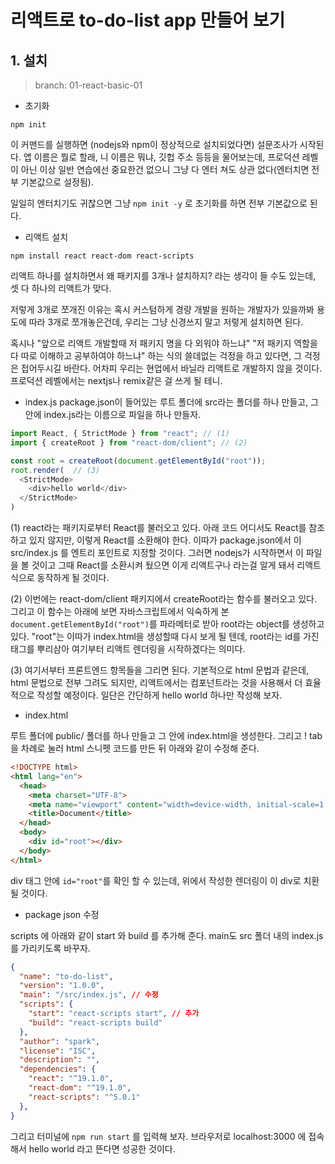 # 리액트로 to-do-list app 만들어 보기

## 1. 설치

 > branch: 01-react-basic-01

 - 초기화

```
npm init
```

이 커맨드를 실행하면 (nodejs와 npm이 정상적으로 설치되었다면) 설문조사가 시작된다.
앱 이름은 뭘로 할래, 니 이름은 뭐냐, 깃헙 주소 등등을 물어보는데,
프로덕션 레벨이 아닌 이상 일반 연습에선 중요한건 없으니 그냥 다 엔터 쳐도 상관 없다(엔터치면 전부 기본값으로 설정됨).

일일히 엔터치기도 귀찮으면 그냥 ```npm init -y``` 로 초기화를 하면 전부 기본값으로 된다.


- 리액트 설치

```
npm install react react-dom react-scripts
```

리액트 하나를 설치하면서 왜 패키지를 3개나 설치하지? 라는 생각이 들 수도 있는데, 셋 다 하나의 리액트가 맞다.

저렇게 3개로 쪼개진 이유는 혹시 커스텀하게 경량 개발을 원하는 개발자가 있을까봐 용도에 따라 3개로 쪼개놓은건데,
우리는 그냥 신경쓰지 말고 저렇게 설치하면 된다.

혹시나 "앞으로 리액트 개발할때 저 패키지 명을 다 외워야 하느냐" "저 패키지 역할을 다 따로 이해하고 공부하여야 하느냐" 하는 식의 쓸데없는 걱정을 하고 있다면, 그 걱정은 접어두시길 바란다. 어차피 우리는 현업에서 바닐라 리액트로 개발하지 않을 것이다. 프로덕션 레벨에서는 nextjs나 remix같은 걸 쓰게 될 테니.


- index.js
package.json이 들어있는 루트 폴더에 src라는 폴더를 하나 만들고, 그 안에 index.js라는 이름으로 파일을 하나 만들자.

```javascript
import React, { StrictMode } from "react"; // (1)
import { createRoot } from "react-dom/client"; // (2)

const root = createRoot(document.getElementById("root"));
root.render(  // (3)
  <StrictMode>
    <div>hello world</div>
  </StrictMode>
)
```
(1) react라는 패키지로부터 React를 불러오고 있다. 아래 코드 어디서도 React를 참조하고 있지 않지만, 이렇게 React를 소환해야 한다.
이따가 package.json에서 이 src/index.js 를 엔트리 포인트로 지정할 것이다.
그러면 nodejs가 시작하면서 이 파일을 볼 것이고 그때 React를 소환시켜 뒀으면 이게 리액트구나 라는걸 알게 돼서 리액트 식으로 동작하게 될 것이다.

(2) 이번에는 react-dom/client 패키지에서 createRoot라는 함수를 불러오고 있다.
그리고 이 함수는 아래에 보면 자바스크립트에서 익숙하게 본 ```document.getElementById("root")```를 파라메터로 받아 root라는 object를 생성하고 있다.
"root"는 이따가 index.html을 생성할때 다시 보게 될 텐데, root라는 id를 가진 태그를 뿌리삼아 여기부터 리액트 렌더링을 시작하겠다는 의미다.

(3) 여기서부터 프론트엔드 항목들을 그리면 된다. 기본적으로 html 문법과 같은데, html 문법으로 전부 그려도 되지만, 리액트에서는 컴포넌트라는 것을 사용해서 더 효율적으로 작성할 예정이다.
일단은 간단하게 hello world 하나만 작성해 보자.


- index.html

루트 폴더에 public/ 폴더를 하나 만들고 그 안에 index.html을 생성한다.
그리고 ! tab 을 차례로 눌러 html 스니펫 코드를 만든 뒤 아래와 같이 수정해 준다.

```html
<!DOCTYPE html>
<html lang="en">
  <head>
    <meta charset="UTF-8">
    <meta name="viewport" content="width=device-width, initial-scale=1.0">
    <title>Document</title>
  </head>
  <body>
    <div id="root"></div>
  </body>
</html>
```

div 태그 안에 ```id="root"```를 확인 할 수 있는데, 위에서 작성한 렌더링이 이 div로 치환될 것이다.

- package json 수정

scripts 에 아래와 같이 start 와 build 를 추가해 준다. main도 src 폴더 내의 index.js를 가리키도록 바꾸자.

```json
{
  "name": "to-do-list",
  "version": "1.0.0",
  "main": "/src/index.js", // 수정
  "scripts": {
    "start": "react-scripts start", // 추가
    "build": "react-scripts build"
  },
  "author": "spark",
  "license": "ISC",
  "description": "",
  "dependencies": {
    "react": "^19.1.0",
    "react-dom": "^19.1.0",
    "react-scripts": "^5.0.1"
  },
}
```

그리고 터미널에 ```npm run start``` 를 입력해 보자. 브라우저로 localhost:3000 에 접속해서 hello world 라고 뜬다면 성공한 것이다.
